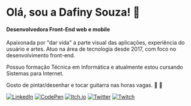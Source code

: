 # Olá, sou a Dafiny Souza! :cactus:

#### Desenvolvedora Front-End web e mobile

Apaixonada por "dar vida" a parte visual das aplicações, experiência do usuário e artes. Atuo na área de tecnologia desde 2017, com foco no desenvolvimento front-end. 

Possuo formação Técnica em Informática e atualmente estou cursando Sistemas para Internet.

Gosto de pintar/desenhar e tocar guitarra nas horas vagas. :art: :guitar:

[![LinkedIn](https://img.shields.io/badge/LinkedIn-%230077B5.svg?&style=flat-square&logo=linkedin&logoColor=white)](https://www.linkedin.com/in/dafinysouza/)
[![CodePen](https://img.shields.io/badge/CodePen-2c303a?style=flat-square&logo=codepen&logoColor=snow)](https://codepen.io/dafinysouza)
[![Itch.io](https://img.shields.io/badge/Itch-%23FF0B34.svg?&style=flat-square&logo=Itch.io&logoColor=white)](https://dafinysouza.itch.io/)
[![Twitter](https://img.shields.io/badge/Twitter-%231DA1F2.svg?&style=flat-square&logo=Twitter&logoColor=white)](https://twitter.com/dafinysouza)
[![Twitch](https://img.shields.io/badge/Twitch-%239146FF.svg?&style=flat-square&logo=Twitch&logoColor=white)](https://www.twitch.tv/dafinysouza)
